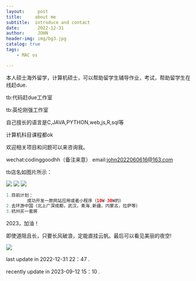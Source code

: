 ```yaml
---
layout:     post
title:     about me
subtitle:  introduce and contact
date:       2022-12-31
author:     JOHN
header-img: img/bg3.jpg
catalog: true
tags:
    - MAC os

---
```


本人硕士海外留学，计算机硕士，可以帮助留学生辅导作业，考试，帮助留学生在线赶due.

tb:代码赶due工作室

tb:英伦刚强工作室

自己擅长的语言是C,JAVA,PYTHON,web,js,R,sql等

计算机科目课程都ok

欢迎相关项目和问题可以来咨询我。

wechat:codinggoodhh（备注来意）
email:john2022060616@163.com

tb店名如图片所示：

<img src="https://limit123123.github.io/img/due1.png" >

<img src="https://limit123123.github.io/img/due2.png" >

<img src="https://limit123123.github.io/img/due3.png" >









```java
1.目前计划：
		成功开发一款网站应用或者小程序（10W-30W的）
2.去环游中国（北上广深成都，武汉，青海,新疆，内蒙古，拉萨等）
3.杭州买一套房
```
2023，加油！

即使道阻且长，只要长风破浪，定能直挂云帆。最后可以看见美丽的夜空!

<img src="https://limit123123.github.io/img/bg3.jpg" >

last update in 2022-12-31 22：47 .

recently update in 2023-09-12 15：10 .

